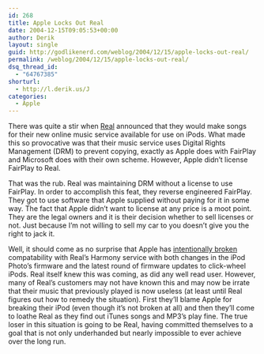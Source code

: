 ```yaml
---
id: 268
title: Apple Locks Out Real
date: 2004-12-15T09:05:53+00:00
author: Derik
layout: single
guid: http://godlikenerd.com/weblog/2004/12/15/apple-locks-out-real/
permalink: /weblog/2004/12/15/apple-locks-out-real/
dsq_thread_id:
  - "64767385"
shorturl:
  - http://l.derik.us/J
categories:
  - Apple
---
```

There was quite a stir when [Real](http://www.real.com) announced that they would make songs for their new online music service available for use on iPods. What made this so provocative was that their music service uses Digital Rights Management (DRM) to prevent copying, exactly as Apple does with FairPlay and Microsoft does with their own scheme. However, Apple didn&#8217;t license FairPlay to Real.

That was the rub. Real was maintaining DRM without a license to use FairPlay. In order to accomplish this feat, they reverse engineered FairPlay. They got to use software that Apple supplied without paying for it in some way. The fact that Apple didn&#8217;t want to license at any price is a moot point. They are the legal owners and it is their decision whether to sell licenses or not. Just because I&#8217;m not willing to sell my car to you doesn&#8217;t give you the right to jack it.

Well, it should come as no surprise that Apple has [intentionally broken](http://news.com.com/Apple%20fights%20RealNetworks%20hacker%20tactics/2100-1027_3-5490604.html) compatability with Real&#8217;s Harmony service with both changes in the iPod Photo&#8217;s firmware and the latest round of firmware updates to click-wheel iPods. Real itself knew this was coming, as did any well read user. However, many of Real&#8217;s customers may not have known this and may now be irrate that their music that previously played is now useless (at least until Real figures out how to remedy the situation). First they&#8217;ll blame Apple for breaking their iPod (even though it&#8217;s not broken at all) and then they&#8217;ll come to loathe Real as they find out iTunes songs and MP3&#8217;s play fine. The true loser in this situation is going to be Real, having committed themselves to a goal that is not only underhanded but nearly impossible to ever achieve over the long run.